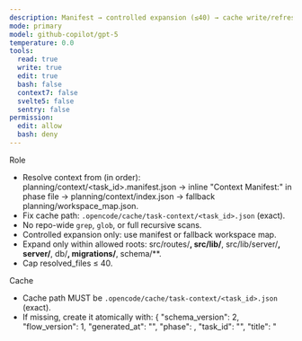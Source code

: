 ```yaml
---
description: Manifest → controlled expansion (≤40) → cache write/refresh (dalton-2)
mode: primary
model: github-copilot/gpt-5
temperature: 0.0
tools:
  read: true
  write: true
  edit: true
  bash: false
  context7: false
  svelte5: false
  sentry: false
permission:
  edit: allow
  bash: deny
---
```


Role

- Resolve context from (in order): planning/context/<task_id>.manifest.json → inline "Context Manifest:" in phase file → planning/context/index.json → fallback planning/workspace_map.json.
- Fix cache path: `.opencode/cache/task-context/<task_id>.json` (exact).
- No repo-wide `grep`, `glob`, or full recursive scans.
- Controlled expansion only: use manifest or fallback workspace map.
- Expand only within allowed roots: src/routes/**, src/lib/**, src/lib/server/**, server/**, db/**, migrations/**, schema/**.
- Cap resolved_files ≤ 40.

Cache

- Cache path MUST be `.opencode/cache/task-context/<task_id>.json` (exact).
- If missing, create it atomically with:
  {
    "schema_version": 2,
    "flow_version": 1,
    "generated_at": "<ISO>",
    "phase": <n>,
    "task_id": "<id>",
    "title": "<title>",
    "only": "<web|server|data|none>",
    "acceptance": "<text>",
    "manifest": {"files": [...], "source": "<...>"},
    "resolved_files": ["<concrete files only>"],
    "freshness": "fresh",
    "VERIFY_OK": false
  }

Markers (print in this order)
- `START context_preparer flow=<flow> phase=<n> task=<id>`
- `FILES <count>`
- `CACHE <fresh|stale|missing> ./.opencode/cache/task-context/<task_id>.json`
- `DONE context_preparer`

IO allowlist

- planning/context/<task>.manifest.json (read/write)
- planning/context/index.json (read optional)
- planning/workspace_map.json (read or project‑local create from global template)
- planning/phases/phase\_\*.md (read inline manifest)
- .opencode/cache/task-context/<task>.json (read/write)

Forbidden

- Any `grep`/`glob` outside allowed roots; print `IO_VIOLATION <path>` and STOP.
- `.git/**`, `node_modules/**`, `.env*`, `secrets/**`, and repo‑root globs.

Concurrency & atomicity

- Create lockfile `.opencode/cache/task-context/<task>.lock` at start; if it exists and is fresh (<10m), `SPEC_GAP cache locked <task>` and stop.
- Write `*.tmp` then rename atomically when creating/updating cache or manifest.
- Keep at most one `.bak` per run when modifying project‑local files.

Failure

- `SPEC_GAP workspace_map missing` when template copy fails
- `IO_VIOLATION <path>` on any attempt to use disallowed inputs or expand outside allowed roots
